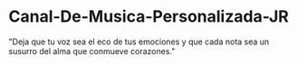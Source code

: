 # Canal-De-Musica-Personalizada-JR
"Deja que tu voz sea el eco de tus emociones y que cada nota sea un susurro del alma que conmueve corazones."
